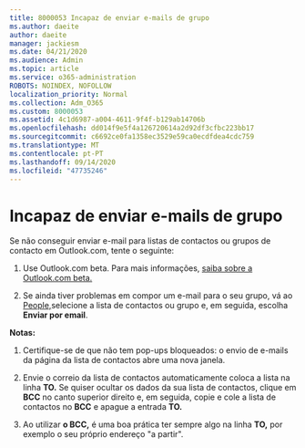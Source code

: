 ```yaml
---
title: 8000053 Incapaz de enviar e-mails de grupo
ms.author: daeite
author: daeite
manager: jackiesm
ms.date: 04/21/2020
ms.audience: Admin
ms.topic: article
ms.service: o365-administration
ROBOTS: NOINDEX, NOFOLLOW
localization_priority: Normal
ms.collection: Adm_O365
ms.custom: 8000053
ms.assetid: 4c1d6987-a004-4611-9f4f-b129ab14706b
ms.openlocfilehash: dd014f9e5f4a126720614a2d92df3cfbc223bb17
ms.sourcegitcommit: c6692ce0fa1358ec3529e59ca0ecdfdea4cdc759
ms.translationtype: MT
ms.contentlocale: pt-PT
ms.lasthandoff: 09/14/2020
ms.locfileid: "47735246"
---
```

# <a name="unable-to-send-group-emails"></a>Incapaz de enviar e-mails de grupo

Se não conseguir enviar e-mail para listas de contactos ou grupos de contacto em Outlook.com, tente o seguinte:
  
1. Use Outlook.com beta. Para mais informações, [saiba sobre a Outlook.com beta.](https://support.office.com/article/e2261c7f-d413-4084-8f22-21282f42d8cf)
    
2. Se ainda tiver problemas em compor um e-mail para o seu grupo, vá ao [People,](https://outlook.live.com/people/)selecione a lista de contactos ou grupo e, em seguida, escolha **Enviar por email**.
    
 **Notas:**
  
1. Certifique-se de que não tem pop-ups bloqueados: o envio de e-mails da página da lista de contactos abre uma nova janela.
    
2. Envie o correio da lista de contactos automaticamente coloca a lista na linha **TO.** Se quiser ocultar os dados da sua lista de contactos, clique em **BCC** no canto superior direito e, em seguida, copie e cole a lista de contactos no **BCC** e apague a entrada **TO.** 
    
3. Ao utilizar **o BCC,** é uma boa prática ter sempre algo na linha **TO,** por exemplo o seu próprio endereço "a partir". 
    

